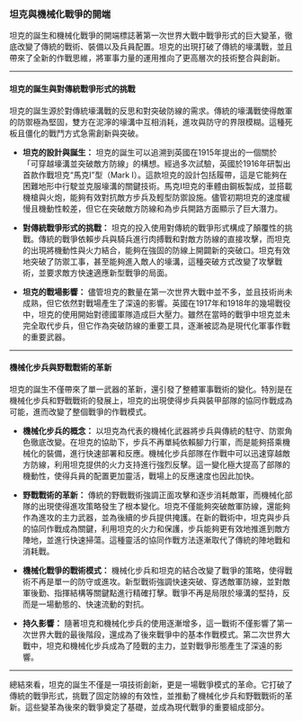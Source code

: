 ### **坦克與機械化戰爭的開端**

坦克的誕生和機械化戰爭的開端標誌著第一次世界大戰中戰爭形式的巨大變革，徹底改變了傳統的戰術、裝備以及兵員配置。坦克的出現打破了傳統的壕溝戰，並且帶來了全新的作戰思維，將軍事力量的運用推向了更高層次的技術整合與創新。

---

#### **坦克的誕生與對傳統戰爭形式的挑戰**

坦克的誕生源於對傳統壕溝戰的反思和對突破防線的需求。傳統的壕溝戰使得敵軍的防禦極為堅固，雙方在泥濘的壕溝中互相消耗，進攻與防守的界限模糊。這種死板且僵化的戰鬥方式急需創新與突破。

- **坦克的設計與誕生：** 坦克的誕生可以追溯到英國在1915年提出的一個關於「可穿越壕溝並突破敵方防線」的構想。經過多次試驗，英國於1916年研製出首款作戰坦克“馬克I”型（Mark I）。這款坦克的設計包括履帶，這是它能夠在困難地形中行駛並克服壕溝的關鍵技術。馬克I坦克的車體由鋼板製成，並搭載機槍與火炮，能夠有效對抗敵方步兵及輕型防禦設施。儘管初期坦克的速度緩慢且機動性較差，但它在突破敵方防線和為步兵開路方面顯示了巨大潛力。

- **對傳統戰爭形式的挑戰：** 坦克的投入使用對傳統的戰爭形式構成了顛覆性的挑戰。傳統的戰爭依賴步兵與騎兵進行肉搏戰和對敵方防線的直接攻擊，而坦克的出現將機動性與火力結合，能夠在強固的防線上開闢新的突破口。坦克有效地突破了防禦工事，甚至能夠進入敵人的壕溝，這種突破方式改變了攻擊戰術，並要求敵方快速適應新型戰爭的局面。

- **坦克的戰場影響：** 儘管坦克的數量在第一次世界大戰中並不多，並且技術尚未成熟，但它依然對戰場產生了深遠的影響。英國在1917年和1918年的幾場戰役中，坦克的使用開始對德國軍隊造成巨大壓力。雖然在當時的戰爭中坦克並未完全取代步兵，但它作為突破防線的重要工具，逐漸被認為是現代化軍事作戰的重要武器。

---

#### **機械化步兵與野戰戰術的革新**

坦克的誕生不僅帶來了單一武器的革新，還引發了整體軍事戰術的變化。特別是在機械化步兵和野戰戰術的發展上，坦克的出現使得步兵與裝甲部隊的協同作戰成為可能，進而改變了整個戰爭的作戰模式。

- **機械化步兵的概念：** 以坦克為代表的機械化武器將步兵與傳統的駐守、防禦角色徹底改變。在坦克的協助下，步兵不再單純依賴腳力行軍，而是能夠搭乘機械化的裝備，進行快速部署和反應。機械化步兵部隊在作戰中可以迅速穿越敵方防線，利用坦克提供的火力支持進行強烈反擊。這一變化極大提高了部隊的機動性，使得兵員的配置更加靈活，戰場上的反應速度也因此加快。

- **野戰戰術的革新：** 傳統的野戰戰術強調正面攻擊和逐步消耗敵軍，而機械化部隊的出現使得進攻策略發生了根本變化。坦克不僅能夠突破敵軍防線，還能夠作為進攻的主力武器，並為後續的步兵提供掩護。在新的戰術中，坦克與步兵的協同作戰成為關鍵，利用坦克的火力和保護，步兵能夠更有效地推進到敵方陣地，並進行快速掃蕩。這種靈活的協同作戰方法逐漸取代了傳統的陣地戰和消耗戰。

- **機械化戰爭的戰術模式：** 機械化步兵和坦克的結合改變了戰爭的策略，使得戰術不再是單一的防守或進攻。新型戰術強調快速突破、穿透敵軍防線，並對敵軍後勤、指揮結構等關鍵點進行精確打擊。戰爭不再是局限於壕溝的堅持，反而是一場動態的、快速流動的對抗。

- **持久影響：** 隨著坦克和機械化步兵的使用逐漸增多，這一戰術不僅影響了第一次世界大戰的最後階段，還成為了後來戰爭中的基本作戰模式。第二次世界大戰中，坦克和機械化步兵成為了陸戰的主力，並對戰爭形態產生了深遠的影響。

---

總結來看，坦克的誕生不僅是一項技術創新，更是一場戰爭模式的革命。它打破了傳統的戰爭形式，挑戰了固定防線的有效性，並推動了機械化步兵和野戰戰術的革新。這些變革為後來的戰爭奠定了基礎，並成為現代戰爭的重要組成部分。